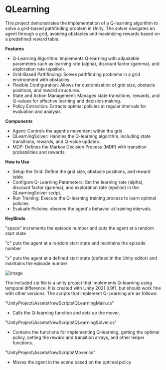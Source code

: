 # QLearning

This project demonstrates the implementation of a Q-learning algorithm to solve a grid-based pathfinding problem in Unity. The solver navigates an agent through a grid, avoiding obstacles and maximizing rewards based on a predefined reward table.

**Features**
- Q-Learning Algorithm: Implements Q-learning with adjustable parameters such as learning rate (alpha), discount factor (gamma), and exploration rate (epsilon).
- Grid-Based Pathfinding: Solves pathfinding problems in a grid environment with obstacles.
- Flexible Configuration: Allows for customization of grid size, obstacle positions, and reward structures.
- State and Action Management: Manages state transitions, rewards, and Q-values for effective learning and decision-making.
- Policy Extraction: Extracts optimal policies at regular intervals for evaluation and analysis.

**Components**
- Agent: Controls the agent's movement within the grid.
- QLearningSolver: Handles the Q-learning algorithm, including state transitions, rewards, and Q-value updates.
- MDP: Defines the Markov Decision Process (MDP) with transition probabilities and rewards.

**How to Use**
- Setup the Grid: Define the grid size, obstacle positions, and reward table.
- Configure Q-Learning Parameters: Set the learning rate (alpha), discount factor (gamma), and exploration rate (epsilon) in the QLearningSolver script.
- Run Training: Execute the Q-learning training process to learn optimal policies.
- Evaluate Policies: observe the agent's behavior at training intervals.

**KeyBinds**

"space" increments the episode number and puts the agent at a random start state

"c" puts the agent at a random start state and maintains the episode number

"x" puts the agent at a defined start state (defined in the Unity editor) and maintains the episode number


![image](https://github.com/EmmyVoita/QLearning/assets/82542924/49f463d7-c436-458a-b88a-b42b860fda43)


The included zip file is a unity project that implements Q-learning using temporal difference. It is created with Unity 2021.3.9f1, but should work fine with other versions. The scripts that implement Q-Learning are as follows:

"UnityProject\Assets\NewScripts\QLearningMain.cs"

- Calls the Q-learning function and sets up the mover.

"UnityProject\Assets\NewScripts\QLearningSolver.cs"

- Contains the functions for implementing Q-learning, getting the optimal policy, setting the reward and transition arrays, and other helper functions.

"UnityProject\Assets\NewScripts\Mover.cs"

- Moves the agent in the scene based on the optimal policy

